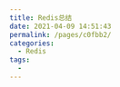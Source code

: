 ```yaml
---
title: Redis总结
date: 2021-04-09 14:51:43
permalink: /pages/c0fbb2/
categories:
  - Redis
tags:
  - 
---
```

